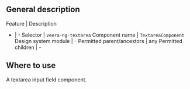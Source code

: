 ## General description

Feature | Description
- | -
Selector | `veera-ng-textarea`
Component name | `TextareaComponent`
Design system module | -
Permitted parent/ancestors | any
Permitted children | -

## Where to use

A textarea input field component.
